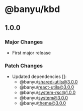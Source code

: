 # @banyu/kbd

## 1.0.0

### Major Changes

- First major release

### Patch Changes

- Updated dependencies []:
  - @banyu/shared-utils@3.0.0
  - @banyu/react-utils@3.0.0
  - @banyu/system-rsc@1.0.0
  - @banyu/system@3.0.0
  - @banyu/theme@3.0.0

